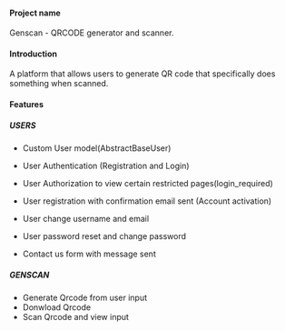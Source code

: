 #### Project name
Genscan - QRCODE generator and scanner.

#### Introduction
A platform that allows users to generate QR code that specifically does something when scanned.

#### Features 

##### USERS
* Custom User model(AbstractBaseUser)

* User Authentication (Registration and Login)

* User Authorization to view certain restricted pages(login_required)

* User registration with confirmation     email sent (Account activation)

* User change username and email

* User password reset and change password

* Contact us form with message sent 


##### GENSCAN
* Generate Qrcode from user input
* Donwload Qrcode
* Scan Qrcode and view input





